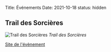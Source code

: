 Title: Événements
Date: 2021-10-18
status: hidden

## Trail des Sorcières

![Trail des Sorcières](/images/AfficheTrail.jpg)
*Trail des Sorcières*

[Site de l'évènement](http://www.traildesorcieres.com)

